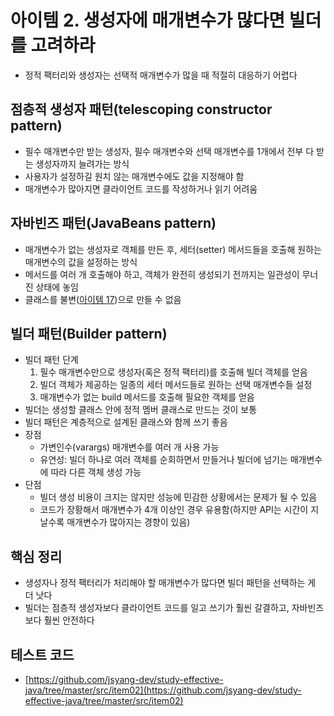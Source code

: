 # 아이템 2. 생성자에 매개변수가 많다면 빌더를 고려하라

- 정적 팩터리와 생성자는 선택적 매개변수가 많을 때 적절히 대응하기 어렵다

## 점층적 생성자 패턴(telescoping constructor pattern)

- 필수 매개변수만 받는 생성자, 필수 매개변수와 선택 매개변수를 1개에서 전부 다 받는 생성자까지 늘려가는 방식
- 사용자가 설정하길 원치 않는 매개변수에도 값을 지정해야 함
- 매개변수가 많아지면 클라이언트 코드를 작성하거나 읽기 어려움

## 자바빈즈 패턴(JavaBeans pattern)

- 매개변수가 없는 생성자로 객체를 만든 후, 세터(setter) 메서드들을 호출해 원하는 매개변수의 값을 설정하는 방식
- 메서드를 여러 개 호출해야 하고, 객체가 완전히 생성되기 전까지는 일관성이 무너진 상태에 놓임
- 클래스를 불변([아이템 17](item_17.md))으로 만들 수 없음

## 빌더 패턴(Builder pattern)

- 빌더 패턴 단계
  1. 필수 매개변수만으로 생성자(혹은 정적 팩터리)를 호출해 빌더 객체를 얻음
  2. 빌더 객체가 제공하는 일종의 세터 메서드들로 원하는 선택 매개변수들 설정
  3. 매개변수가 없는 build 메서드를 호출해 필요한 객체를 얻음
- 빌더는 생성할 클래스 안에 정적 멤버 클래스로 만드는 것이 보통
- 빌더 패턴은 계층적으로 설계된 클래스와 함께 쓰기 좋음
- 장점
  - 가변인수(varargs) 매개변수를 여러 개 사용 가능
  - 유연성: 빌더 하나로 여러 객체를 순회하면서 만들거나 빌더에 넘기는 매개변수에 따라 다른 객체 생성 가능
- 단점
  - 빌더 생성 비용이 크지는 않지만 성능에 민감한 상황에서는 문제가 될 수 있음
  - 코드가 장황해서 매개변수가 4개 이상인 경우 유용함(하지만 API는 시간이 지날수록 매개변수가 많아지는 경향이 있음)

## 핵심 정리

- 생성자나 정적 팩터리가 처리해야 할 매개변수가 많다면 빌더 패턴을 선택하는 게 더 낫다
- 빌더는 점층적 생성자보다 클라이언트 코드를 일고 쓰기가 훨씬 갈결하고, 자바빈즈보다 훨씬 안전하다

## 테스트 코드

- [https://github.com/jsyang-dev/study-effective-java/tree/master/src/item02](https://github.com/jsyang-dev/study-effective-java/tree/master/src/item02)
